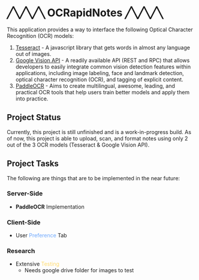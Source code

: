 # ╱╲╱╲╱╲ OCRapidNotes ╱╲╱╲╱╲

This application provides a way to interface the following Optical Character Recognition (OCR) models:

1. [Tesseract](https://www.npmjs.com/package/tesseract.js) - A javascript library that gets words in almost any language out of images.
2. [Google Vision API](https://cloud.google.com/vision?hl=en) - A readily available API (REST and RPC) that allows developers to easily integrate common vision detection features within applications, including image labeling, face and landmark detection, optical character recognition (OCR), and tagging of explicit content.
3. [PaddleOCR](https://github.com/PaddlePaddle/PaddleOCR) - Aims to create multilingual, awesome, leading, and practical OCR tools that help users train better models and apply them into practice.

## Project Status

Currently, this project is still unfinished and is a work-in-progress build. As of now, this project is able to upload, scan, and format notes using only 2 out of the 3 OCR models (Tesseract & Google Vision API).

## Project Tasks

The following are things that are to be implemented in the near future:

### Server-Side

- <b>PaddleOCR</b> Implementation

### Client-Side

- User <font color="#6ea8fe">Preference</font> Tab

### Research

- Extensive <font color="#ffda6a">Testing</font>
  - Needs google drive folder for images to test
